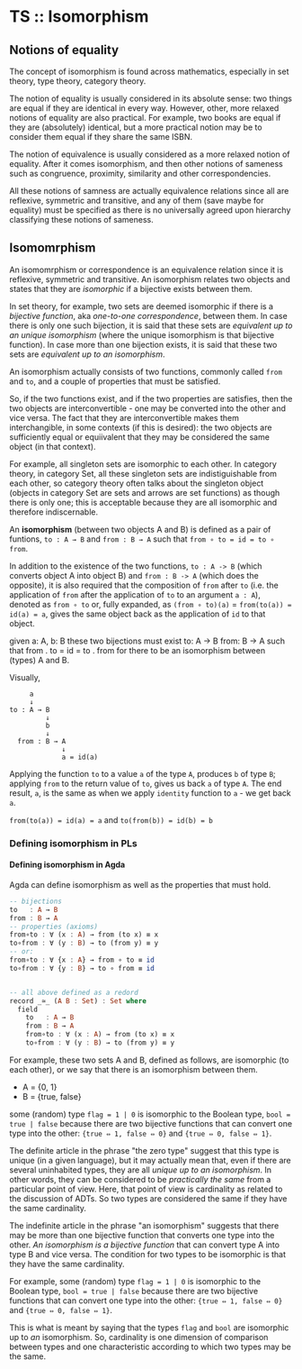 # TS :: Isomorphism

## Notions of equality

The concept of isomorphism is found across mathematics, especially in set theory, type theory, category theory.

The notion of equality is usually considered in its absolute sense: two things are equal if they are identical in every way. However, other, more relaxed notions of equality are also practical. For example, two books are equal if they are (absolutely) identical, but a more practical notion may be to consider them equal if they share the same ISBN.

The notion of equivalence is usually considered as a more relaxed notion of equality. After it comes isomorphism, and then other notions of sameness such as congruence, proximity, similarity and other correspondencies.

All these notions of samness are actually equivalence relations since all are reflexive, symmetric and transitive, and any of them (save maybe for equality) must be specified as there is no universally agreed upon hierarchy classifying these notions of sameness.

## Isomomrphism

An isomomrphism or correspondence is an equivalence relation since it is reflexive, symmetric and transitive. An isomorphism relates two objects and states that they are *isomorphic* if a bijective exists between them.

In set theory, for example, two sets are deemed isomorphic if there is a *bijective function*, aka *one-to-one correspondence*, between them. In case there is only one such bijection, it is said that these sets are *equivalent up to an unique isomorphism* (where the unique isomorphism is that bijective function). In case more than one bijection exists, it is said that these two sets are *equivalent up to an isomorphism*.

An isomorphism actually consists of two functions, commonly called `from` and `to`, and a couple of properties that must be satisfied.

So, if the two functions exist, and if the two properties are satisfies, then the two objects are interconvertible - one may be converted into the other and vice versa. The fact that they are interconvertible makes them interchangible, in some contexts (if this is desired): the two objects are sufficiently equal or equiivalent that they may be considered the same object (in that context).

For example, all singleton sets are isomorphic to each other. In category theory, in category Set, all these singleton sets are indistiguishable from each other, so category theory often talks about the singleton object (objects in category Set are sets and arrows are set functions) as though there is only one; this is acceptable because they are all isomorphic and therefore indiscernable.

An **isomorphism** (between two objects A and B) 
is defined as a pair of funtions,
`to : A → B` and `from : B → A` 
such that 
`from ∘ to = id = to ∘ from`.

In addition to the existence of the two functions, `to : A -> B` (which converts object A into object B) and `from : B -> A` (which does the opposite), it is also required that the composition of `from` after `to` (i.e. the application of `from` after the application of `to` to an argument `a : A`), denoted as `from ∘ to` or, fully expanded, as `(from ∘ to)(a)` = `from(to(a)) = id(a) = a`, gives the same object back as the application of `id` to that object.

given
  a: A, b: B
these two bijections must exist
  to: A → B
  from: B → A
such that
  from . to = id = to . from
for there to be an isomorphism between (types) A and B.


Visually,

```
     a
     ↓
to : A → B
         ↓
         b
         ↓
  from : B → A
             ↓
             a = id(a)
```

Applying the function `to` to a value `a` of the type `A`, produces `b` of type `B`; applying `from` to the return value of `to`, gives us back `a` of type `A`. The end result, `a`, is the same as when we apply `identity` function to `a` - we get back `a`.


`from(to(a)) = id(a) = a` and `to(from(b)) = id(b) = b`



### Defining isomorphism in PLs

#### Defining isomorphism in Agda

Agda can define isomorphism as well as the properties that must hold.

```hs agda
-- bijections
to   : A → B
from : B → A
-- properties (axioms)
from∘to : ∀ (x : A) → from (to x) ≡ x
to∘from : ∀ (y : B) → to (from y) ≡ y
-- or:
from∘to : ∀ {x : A} → from ∘ to ≡ id
to∘from : ∀ {y : B} → to ∘ from ≡ id


-- all above defined as a redord
record _≃_ (A B : Set) : Set where
  field
    to   : A → B
    from : B → A
    from∘to : ∀ (x : A) → from (to x) ≡ x
    to∘from : ∀ (y : B) → to (from y) ≡ y
```



For example, these two sets A and B, defined as follows, are isomorphic (to each other), or we say that there is an isomorphism between them.
- A = {0, 1}
- B = {true, false}



some (random) type `flag = 1 | 0` is isomorphic to the Boolean type, `bool = true | false` because there are two bijective functions that can convert one type into the other: `{true ⇔ 1, false ⇔ 0}` and `{true ⇔ 0, false ⇔ 1}`. 








The definite article in the phrase "the zero type" suggest that this type is unique (in a given language), but it may actually mean that, even if there are several uninhabited types, they are all *unique up to an isomorphism*. In other words, they can be considered to be *practically the same* from a particular point of view. Here, that point of view is cardinality as related to the discussion of ADTs. So two types are considered the same if they have the same cardinality. 

The indefinite article in the phrase "an isomorphism" suggests that there may be more than one bijective function that converts one type into the other. *An isomorphism is a bijective function* that can convert type A into type B and vice versa. The condition for two types to be isomorphic is that they have the same cardinality. 

For example, some (random) type `flag = 1 | 0` is isomorphic to the Boolean type, `bool = true | false` because there are two bijective functions that can convert one type into the other: `{true ⇔ 1, false ⇔ 0}` and `{true ⇔ 0, false ⇔ 1}`. 

This is what is meant by saying that the types `flag` and `bool` are isomorphic up to *an* isomorphism. So, cardinality is one dimension of comparison between types and one characteristic according to which two types may be the same.
